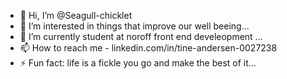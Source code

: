 - 👋 Hi, I’m @Seagull-chicklet
- 👀 I’m interested in things that improve our well beeing...
- 🌱 I’m currently student at noroff front end develeopment ...
- 📫 How to reach me - linkedin.com/in/tine-andersen-0027238
- ⚡ Fun fact: life is a fickle you go and make the best of it...

<!---
Seagull-chicklet/Seagull-chicklet is a ✨ special ✨ repository because its `README.md` (this file) appears on your GitHub profile.
You can click the Preview link to take a look at your changes.
<picture>
 <source media="(prefers-color-scheme: dark)" srcset="YOUR-DARKMODE-IMAGE">
 <source media="(prefers-color-scheme: light)" srcset="YOUR-LIGHTMODE-IMAGE">
 <img alt="" src="">
</picture>
--->
